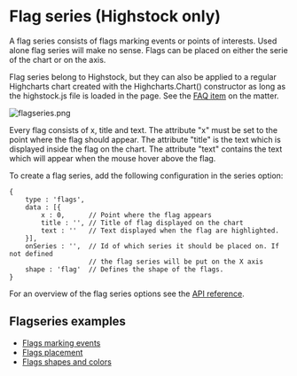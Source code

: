 Flag series (Highstock only)
================

A flag series consists of flags marking events or points of interests. Used alone flag series will make no sense. Flags can be placed on either the serie of the chart or on the axis.

Flag series belong to Highstock, but they can also be applied to a regular Highcharts chart created with the Highcharts.Chart() constructor as long as the highstock.js file is loaded in the page. See the [FAQ item](docs/frequently-asked-questions#highstock-features-in-highcharts) on the matter. 

![flagseries.png](flagseries.png)

Every flag consists of x, title and text. The attribute "x" must be set to the point where the flag should appear. The attribute "title" is the text which is displayed inside the flag on the chart. The attribute "text" contains the text which will appear when the mouse hover above the flag.

To create a flag series, add the following configuration in the series option:

    
    {
        type : 'flags',
        data : [{
            x : 0,      // Point where the flag appears
            title : '', // Title of flag displayed on the chart 
            text : ''   // Text displayed when the flag are highlighted.
        }],
        onSeries : '',  // Id of which series it should be placed on. If not defined 
                        // the flag series will be put on the X axis
        shape : 'flag'  // Defines the shape of the flags.
    }

For an overview of the flag series options see the [API reference](https://api.highcharts.com/highstock/plotOptions.flags).

Flagseries examples
-------------------

*   [Flags marking events](http://highcharts.com/stock/demo/flags-general)
*   [Flags placement](http://highcharts.com/stock/demo/flags-placement)
*   [Flags shapes and colors](http://highcharts.com/stock/demo/flags-shapes)
